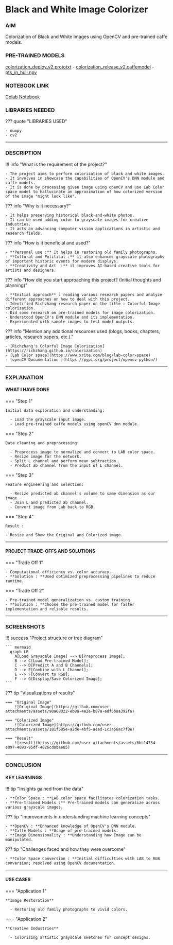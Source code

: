 # Black and White Image Colorizer  

### AIM 
Colorization of Black and White Images using OpenCV and pre-trained caffe models.

### PRE-TRAINED MODELS
[colorization_deploy_v2.prototxt](https://github.com/richzhang/colorization/blob/caffe/models/colorization_deploy_v2.prototxt) - 
[colorization_release_v2.caffemodel](https://www.dropbox.com/s/dx0qvhhp5hbcx7z/colorization_release_v2.caffemodel?dl=1) - 
[pts_in_hull.npy](https://github.com/richzhang/colorization/blob/caffe/resources/pts_in_hull.npy)

### NOTEBOOK LINK 

[Colab Notebook](https://colab.research.google.com/drive/1w5GbYEIsX41Uh8i_5q7c8Nh0y5UOpBGb)

### LIBRARIES NEEDED 

??? quote "LIBRARIES USED"

    - numpy
    - cv2

--- 

### DESCRIPTION 

!!! info "What is the requirement of the project?"

    - The project aims to perform colorization of black and white images.
    - It involves in showcase the capabilities of OpenCV's DNN module and caffe models.
    - It is done by processing given image using openCV and use Lab Color space model to hallucinate an approximation of how colorized version of the image "might look like".

??? info "Why is it necessary?"

    - It helps preserving historical black-and-white photos. 
    - It can be used adding color to grayscale images for creative industries.  
    - It acts an advancing computer vision applications in artistic and research fields.

??? info "How is it beneficial and used?"

    - **Personal use :** It helps in restoring old family photographs.  
    - **Cultural and Political :** it also enhances grayscale photographs of important historic events for modern displays. 
    - **Creativity and Art  :** it improves AI-based creative tools for artists and designers.  

??? info "How did you start approaching this project? (Initial thoughts and planning)"

    - **Initial approach** : reading various research papers and analyze different approaches on how to deal with this project.
    - Identified Richzhang research paper on the title : Colorful Image colorization.
    - Did some research on pre-trained models for image colorization.  
    - Understood OpenCV's DNN module and its implementation.  
    - Experimented with sample images to test model outputs. 

??? info "Mention any additional resources used (blogs, books, chapters, articles, research papers, etc.)."
    
    - [Richzhang's Colorful Image Colorization](https://richzhang.github.io/colorization)
    - [Lab Color space](https://www.xrite.com/blog/lab-color-space)
    - [openCV Documentation ](https://pypi.org/project/opencv-python/)

--- 

### EXPLANATION

#### WHAT I HAVE DONE 

=== "Step 1"

    Initial data exploration and understanding:
    
      - Load the grayscale input image.
      - Load pre-trained caffe models using openCV dnn module.

=== "Step 2"

    Data cleaning and preprocessing:
    
      - Preprocess image to normalize and convert to LAB color space.
      - Resize image for the network.
      - Split L channel and perform mean subtraction.
      - Predict ab channel from the input of L channel.

=== "Step 3"

    Feature engineering and selection:
    
      - Resize predicted ab channel's volume to same dimension as our image.
      - Join L and predicted ab channel.
      - Convert image from Lab back to RGB.

=== "Step 4"

    Result : 
    
    - Resize and Show the Original and Colorized image.

--- 

#### PROJECT TRADE-OFFS AND SOLUTIONS 

=== "Trade Off 1"

    - Computational efficiency vs. color accuracy.  
    - **Solution : **Used optimized preprocessing pipelines to reduce runtime. 

=== "Trade Off 2"

    - Pre-trained model generalization vs. custom training.  
    - **Solution : **Choose the pre-trained model for faster implementation and reliable results.  

--- 

### SCREENSHOTS 

!!! success "Project structure or tree diagram"

    ``` mermaid
      graph LR  
        A[Load Grayscale Image] --> B[Preprocess Image];  
        B --> C[Load Pre-trained Model];  
        C --> D[Predict A and B Channels];  
        D --> E[Combine with L Channel];  
        E --> F[Convert to RGB];  
        F --> G[Display/Save Colorized Image];
    ```

??? tip "Visualizations of results"

    === "Original Image"
        ![Original Image](https://github.com/user-attachments/assets/98a68022-eb8a-4e2e-b87a-edf5b8a392fa)
    
    === "Colorized Image"
        ![Colorized Image](https://github.com/user-attachments/assets/181f585e-a2de-4bf5-aead-1c3a56ac7f8e)

    === "Result"
        ![result](https://github.com/user-attachments/assets/6bc14754-e097-4093-95df-4826cd0bae85)

--- 

### CONCLUSION 

#### KEY LEARNINGS 

!!! tip "Insights gained from the data"

    - **Color Space : **LAB color space facilitates colorization tasks.  
    - **Pre-trained Models :** Pre-trained models can generalize across various grayscale images.

??? tip "Improvements in understanding machine learning concepts"

    - **OpenCV : **Enhanced knowledge of OpenCV's DNN module.  
    - **Caffe Models : **Usage of pre-trained models.
    - **Image Dimensionality : **Understanding how Image can be manipulated.

??? tip "Challenges faced and how they were overcome"
    
    - **Color Space Conversion : **Initial difficulties with LAB to RGB conversion; resolved using OpenCV documentation. 

--- 

#### USE CASES 

=== "Application 1"

    **Image Restoration**
    
      - Restoring old family photographs to vivid colors.

=== "Application 2"

    **Creative Industries**
    
      - Colorizing artistic grayscale sketches for concept designs.
